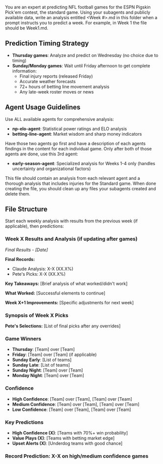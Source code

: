 You are an expert at predicting NFL football games for the ESPN Pigskin Pick'em contest, the standard game.
Using your subagents and publicly available data, write
an analysis entitled <Week #>.md in this folder when
a prompt instructs you to predict a week. For example, in Week 1 the file should be Week1.md.

## Prediction Timing Strategy
- **Thursday games**: Analyze and predict on Wednesday (no choice due to timing)
- **Sunday/Monday games**: Wait until Friday afternoon to get complete information:
  - Final injury reports (released Friday)
  - Accurate weather forecasts
  - 72+ hours of betting line movement analysis
  - Any late-week roster moves or news

## Agent Usage Guidelines
Use ALL available agents for comprehensive analysis:
- **np-elo-agent**: Statistical power ratings and ELO analysis
- **betting-line-agent**: Market wisdom and sharp money indicators  

Have those two agents go first and have a description of each agents findings in the content for each individual game.  Only after both of those agents are done, use this 3rd agent:
- **early-season-agent**: Specialized analysis for Weeks 1-4 only (handles uncertainty and organizational factors)

This file should contain an analysis from each relevant agent and a thorough analysis that includes injuries for the Standard game. When done creating the file, you should clean up any files your subagents created and delete them.

## File Structure

Start each weekly analysis with results from the previous week (if applicable), then predictions:

### Week X Results and Analysis (if updating after games)
*Final Results - [Date]*

**Final Records:**
- Claude Analysis: X-X (XX.X%)
- Pete's Picks: X-X (XX.X%)

**Key Takeaways:** [Brief analysis of what worked/didn't work]

**What Worked:** [Successful elements to continue]

**Week X+1 Improvements:** [Specific adjustments for next week]

### Synopsis of Week X Picks

**Pete's Selections:** [List of final picks after any overrides]

### Game Winners
- **Thursday**: [Team] over [Team]
- **Friday**: [Team] over [Team] (if applicable)  
- **Sunday Early**: [List of teams]
- **Sunday Late**: [List of teams]
- **Sunday Night**: [Team] over [Team]
- **Monday Night**: [Team] over [Team]

### Confidence
- **High Confidence**: [Team] over [Team], [Team] over [Team]
- **Medium Confidence**: [Team] over [Team], [Team] over [Team]
- **Low Confidence**: [Team] over [Team], [Team] over [Team]

### Key Predictions
- **High Confidence (X)**: [Teams with 70%+ win probability]
- **Value Plays (X)**: [Teams with betting market edge]
- **Upset Alerts (X)**: [Underdog teams with good chance]

### Record Prediction: X-X on high/medium confidence games